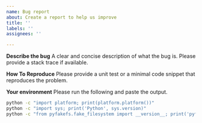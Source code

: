 ```yaml
---
name: Bug report
about: Create a report to help us improve
title: ''
labels: ''
assignees: ''

---
```


**Describe the bug**
A clear and concise description of what the bug is.
Please provide a stack trace if available.

**How To Reproduce**
Please provide a unit test or a minimal code snippet that reproduces the 
problem.

**Your environment**
Please run the following and paste the output.
```bash
python -c "import platform; print(platform.platform())"
python -c "import sys; print('Python', sys.version)"
python -c "from pyfakefs.fake_filesystem import __version__; print('pyfakefs', __version__)"
```
